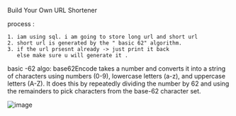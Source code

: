 Build Your Own URL Shortener

process :


    1. iam using sql. i am going to store long url and short url
    2. short url is generated by the " basic 62" algorithm.
    3. if the url prsesnt already -> just print it back
       else make sure u will generate it .


basic -62 algo:
base62Encode takes a number and converts it into a string of characters using numbers (0-9), lowercase letters (a-z), and uppercase letters (A-Z). It does this by repeatedly dividing the number by 62 and using the remainders to pick characters from the base-62 character set.

  ![image](https://github.com/user-attachments/assets/7a12ff3a-2bee-421f-89b5-c05a4eb5b4e1)
